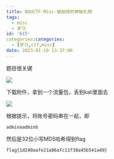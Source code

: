 ```yaml
---
title: BUUCTF-Misc-被劫持的神秘礼物
tags:
  - misc
  - 学习
id: '615'
categories:categories:
  - [学习,ctf,misc]
date: 2023-01-10 13:37:00
---
```


题目很关键

![](https://pic.niaoluo.top/%E7%BD%91%E7%AB%99%E8%B0%83%E7%94%A8/misc%E9%9C%80%E8%A6%81/%E7%AC%AC%E4%BA%8C%E9%A1%B5/BUUCTF-Misc-%E8%A2%AB%E5%8A%AB%E6%8C%81%E7%9A%84%E7%A5%9E%E7%A7%98%E7%A4%BC%E7%89%A9/%E5%B1%8F%E5%B9%95%E6%88%AA%E5%9B%BE%202023-01-10%20132635.jpg)

下载附件，拿到一个流量包，丢到kali里面去

![](https://pic.niaoluo.top/%E7%BD%91%E7%AB%99%E8%B0%83%E7%94%A8/misc%E9%9C%80%E8%A6%81/%E7%AC%AC%E4%BA%8C%E9%A1%B5/BUUCTF-Misc-%E8%A2%AB%E5%8A%AB%E6%8C%81%E7%9A%84%E7%A5%9E%E7%A7%98%E7%A4%BC%E7%89%A9/%E5%B1%8F%E5%B9%95%E6%88%AA%E5%9B%BE%202023-01-10%20133315.jpg)

根据提示，将账号密码串在一起，即

```
adminaadminb
```

然后是32位小写MD5哈希得到flag

```
flag{1d240aafe21a86afc11f38a45b541a49}
```